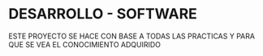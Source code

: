 # DESARROLLO - SOFTWARE
ESTE PROYECTO SE HACE CON BASE A TODAS LAS PRACTICAS Y PARA QUE SE VEA EL CONOCIMIENTO ADQUIRIDO
